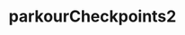 ---
title: parkourCheckpoints2
api:
  file: scyted-tv-api.json
  operationId: get_simplynetworkscoreboardsparkour_checkpoints_2
deprecated: false
hidden: false
link:
  new_tab: false
metadata:
  robots: index
---